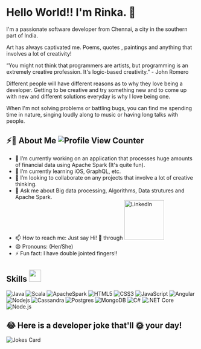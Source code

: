 # Hello World!! I'm Rinka. 👋 
 
I'm a passionate software developer from Chennai, a city in the southern part of India.

Art has always captivated me. Poems, quotes , paintings and anything that involves a lot of creativity!

“You might not think that programmers are artists, but programming is an extremely creative profession. It's logic-based creativity.” - John Romero

Different people will have different reasons as to why they love being a developer. Getting to be creative and try something new and to come up with new and different solutions everyday is why I love being one.

When I'm not solving problems or battling bugs, you can find me spending time in nature, singing loudly along to music or having long talks with people.

## ⚡🙋‍ About Me ![Profile View Counter](https://komarev.com/ghpvc/?username=Rinkaswiftie)
- 🔭 I’m currently working on an application that processes huge amounts of financial data using Apache Spark (It's quite fun).
- 🌱 I’m currently learning iOS, GraphQL, etc.
- 👯 I’m looking to collaborate on any projects that involve a lot of creative thinking.
- 💬 Ask me about Big data processing, Algorithms, Data strutures and Apache Spark.
- 📫 How to reach me: Just say Hi! 🤗 through <a href="https://www.linkedin.com/in/rinka-v" target="_blank"><img width="105px" alt="LinkedIn" src="https://img.shields.io/badge/LinkedIn%20-%230077B5.svg?&style=flat&logo=linkedin&logoColor=white"/></a> 
- 😄 Pronouns: (Her/She)
- ⚡ Fun fact: I have double jointed fingers!! 



## <h2> Skills <img src = "https://media2.giphy.com/media/QssGEmpkyEOhBCb7e1/giphy.gif?cid=ecf05e47a0n3gi1bfqntqmob8g9aid1oyj2wr3ds3mg700bl&rid=giphy.gif" width = 32px> </h2>
<span><img alt="Java" src="https://img.shields.io/badge/Java-ED8B00?style=for-the-badge&logo=java&logoColor=white" ></span>
<span><img alt="Scala" src="https://img.shields.io/badge/Scala-DC322F?style=for-the-badge&logo=scala&logoColor=white"></span>
<span><img alt="ApacheSpark" src="https://img.shields.io/badge/Apache_Spark-FFFFFF?style=for-the-badge&logo=apachespark&logoColor=#E35A16"></span>
<span><img alt="HTML5" src="https://img.shields.io/badge/HTML5-E34F26?style=for-the-badge&logo=html5&logoColor=white" ></span>
<span><img alt="CSS3" src="https://img.shields.io/badge/CSS3-1572B6?style=for-the-badge&logo=css3&logoColor=whitee" ></span>
<span><img alt="JavaScript" src="https://img.shields.io/badge/JavaScript-323330?style=for-the-badge&logo=javascript&logoColor=F7DF1E" ></span>
<span><img alt="Angular" src="https://img.shields.io/badge/Angular-DD0031?style=for-the-badge&logo=angular&logoColor=white"></span>
<span><img alt="Nodejs" src="https://img.shields.io/badge/Node.js-339933?style=for-the-badge&logo=nodedotjs&logoColor=white"></span>
<span><img alt="Cassandra" src="https://img.shields.io/badge/Cassandra-1287B1?style=for-the-badge&logo=apache%20cassandra&logoColor=white"></span>
<span><img alt="Postgres" src="https://img.shields.io/badge/PostgreSQL-316192?style=for-the-badge&logo=postgresql&logoColor=white"></span>
<span><img alt="MongoDB" src="https://img.shields.io/badge/MongoDB-4EA94B?style=for-the-badge&logo=mongodb&logoColor=white"></span>
<span><img alt="C#" src="https://img.shields.io/badge/c%23-%23239120.svg?style=for-the-badge&logo=c-sharp&logoColor=white"></span>
<span><img alt=".NET Core" src="https://img.shields.io/badge/.NET-5C2D91?style=for-the-badge&logo=.net&logoColor=white"></span>
<span><img alt="Node.js" src="https://img.shields.io/badge/node.js-6DA55F?style=for-the-badge&logo=node.js&logoColor=white"></span>

## 😂 Here is a developer joke that'll 🌞 your day!
![Jokes Card](https://readme-jokes.vercel.app/api)
